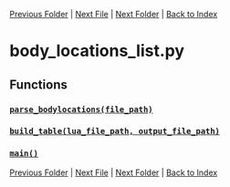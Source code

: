 [Previous Folder](../items/item_article.md) | [Next File](body_parts_list.md) | [Next Folder](../objects/components.md) | [Back to Index](../../index.md)

# body_locations_list.py

## Functions

### [`parse_bodylocations(file_path)`](https://github.com/Vaileasys/pz-wiki_parser/blob/main/scripts/lists/body_locations_list.py#L18)
### [`build_table(lua_file_path, output_file_path)`](https://github.com/Vaileasys/pz-wiki_parser/blob/main/scripts/lists/body_locations_list.py#L69)
### [`main()`](https://github.com/Vaileasys/pz-wiki_parser/blob/main/scripts/lists/body_locations_list.py#L102)


[Previous Folder](../items/item_article.md) | [Next File](body_parts_list.md) | [Next Folder](../objects/components.md) | [Back to Index](../../index.md)
